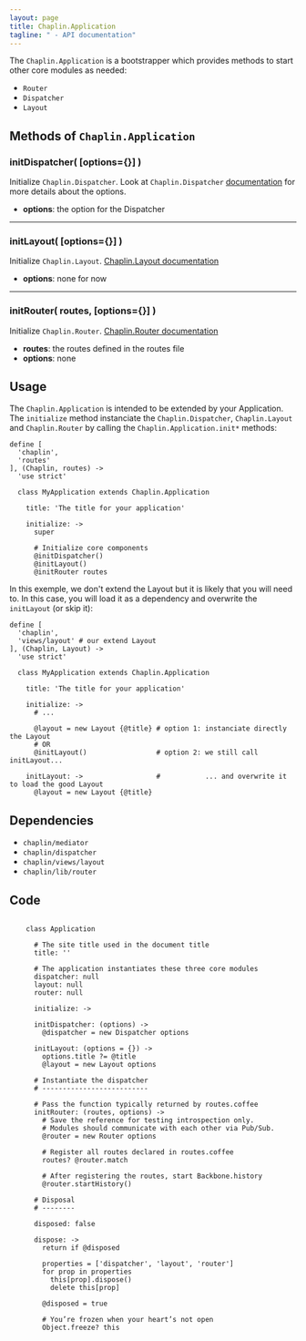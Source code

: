 ```yaml
---
layout: page
title: Chaplin.Application
tagline: " - API documentation"
---
```


The `Chaplin.Application` is a bootstrapper which provides methods to start other core modules as needed:
* `Router`
* `Dispatcher`
* `Layout`



## Methods of `Chaplin.Application`

<a name="initDispatcher"></a>

### initDispatcher( [options={}] )
Initialize `Chaplin.Dispatcher`. Look at `Chaplin.Dispatcher` [documentation](/docs/dispatcher.html) for more details about the options.

<ul class="arguments">
  <li>
    <strong>options</strong>: the option for the Dispatcher
  </li>
</ul>

-------------------

<a name="initLayout"></a>

### initLayout( [options={}] )
Initialize `Chaplin.Layout`. [Chaplin.Layout documentation](/docs/layout.html)

<ul class="arguments">
  <li>
    <strong>options</strong>: none for now
  </li>
</ul>

-------------------

<a name="initRouter"></a>

### initRouter( routes, [options={}] )
Initialize `Chaplin.Router`. [Chaplin.Router documentation](/docs/router.html)

<ul class="arguments">
  <li><strong>routes</strong>: the routes defined in the routes file</li>
  <li><strong>options</strong>: none</li>
</ul>


## Usage
The `Chaplin.Application` is intended to be extended by your Application. The `initialize` method instanciate the `Chaplin.Dispatcher`, `Chaplin.Layout` and `Chaplin.Router` by calling the `Chaplin.Application.init*` methods:

    define [
      'chaplin',
      'routes'
    ], (Chaplin, routes) ->
      'use strict'

      class MyApplication extends Chaplin.Application

        title: 'The title for your application'

        initialize: ->
          super

          # Initialize core components
          @initDispatcher()
          @initLayout()
          @initRouter routes


In this exemple, we don't extend the Layout but it is likely that you will need to. In this case, you will load it as a dependency and overwrite the `initLayout` (or skip it):

    define [
      'chaplin',
      'views/layout' # our extend Layout
    ], (Chaplin, Layout) ->
      'use strict'

      class MyApplication extends Chaplin.Application

        title: 'The title for your application'

        initialize: ->
          # ...

          @layout = new Layout {@title} # option 1: instanciate directly the Layout
          # OR
          @initLayout()                 # option 2: we still call initLayout...

        initLayout: ->                  #           ... and overwrite it to load the good Layout
          @layout = new Layout {@title}


## Dependencies
- `chaplin/mediator`
- `chaplin/dispatcher`
- `chaplin/views/layout`
- `chaplin/lib/router`


## Code
<pre><code class="coffeescript">
    class Application

      # The site title used in the document title
      title: ''

      # The application instantiates these three core modules
      dispatcher: null
      layout: null
      router: null

      initialize: ->

      initDispatcher: (options) ->
        @dispatcher = new Dispatcher options

      initLayout: (options = {}) ->
        options.title ?= @title
        @layout = new Layout options

      # Instantiate the dispatcher
      # --------------------------

      # Pass the function typically returned by routes.coffee
      initRouter: (routes, options) ->
        # Save the reference for testing introspection only.
        # Modules should communicate with each other via Pub/Sub.
        @router = new Router options

        # Register all routes declared in routes.coffee
        routes? @router.match

        # After registering the routes, start Backbone.history
        @router.startHistory()

      # Disposal
      # --------

      disposed: false

      dispose: ->
        return if @disposed

        properties = ['dispatcher', 'layout', 'router']
        for prop in properties
          this[prop].dispose()
          delete this[prop]

        @disposed = true

        # You’re frozen when your heart’s not open
        Object.freeze? this
</code></pre>
